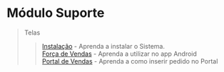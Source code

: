 # Módulo Suporte

> Telas
>> [Instalação](/modulos/suporte/instalacao/instalacao.md) - Aprenda a instalar o Sistema.  
>> [Força de Vendas](/modulos/suporte/forca-vendas/forca-vendas.md) - Aprenda a utilizar no app Android    
>> [Portal de Vendas](/modulos/suporte/portal/portal.md) - Aprenda a como inserir pedido no Portal
